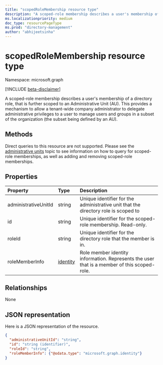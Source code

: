 ```yaml
---
title: "scopedRoleMembership resource type"
description: "A scoped-role membership describes a user's membership of a directory role, that is further scoped to an Administrative Unit (AU).  This provides a mechanism to allow a tenant-wide company adminsistrator to delegate administrative privileges to a user to manage users and groups in a subset of the organization (the subset being defined by an AU)."
ms.localizationpriority: medium
doc_type: resourcePageType
ms.prod: "directory-management"
author: "abhijeetsinha"
---
```


# scopedRoleMembership resource type

Namespace: microsoft.graph

[!INCLUDE [beta-disclaimer](../../includes/beta-disclaimer.md)]

A scoped-role membership describes a user's membership of a directory role, that is further scoped to an Administrative Unit (AU).  This provides a mechanism to allow a tenant-wide company administrator to delegate administrative privileges to a user to manage users and groups in a subset of the organization (the subset being defined by an AU).

## Methods
Direct queries to this resource are not supported.  Please see the [administrative units](administrativeunit.md) topic to see information on how to query for scoped-role memberships, as well as adding and removing scoped-role memberships.

## Properties
| Property   | Type | Description |
|:---------------|:--------|:----------|
|administrativeUnitId|string|Unique identifier for the administrative unit that the directory role is scoped to|
|id|string| Unique identifier for the scoped-role membership. Read-only.|
|roleId|string| Unique identifier for the directory role that the member is in.|
|roleMemberInfo|[identity](identity.md)| Role member identity information. Represents the user that is a member of this scoped-role.|

## Relationships
None


## JSON representation

Here is a JSON representation of the resource.

<!-- {
  "blockType": "resource",
  "optionalProperties": [

  ],
  "@odata.type": "microsoft.graph.scopedRoleMembership"
}-->

```json
{
  "administrativeUnitId": "string",
  "id": "string (identifier)",
  "roleId": "string",
  "roleMemberInfo": {"@odata.type": "microsoft.graph.identity"}
}

```

<!-- uuid: 8fcb5dbc-d5aa-4681-8e31-b001d5168d79
2015-10-25 14:57:30 UTC -->
<!--
{
  "type": "#page.annotation",
  "description": "scopedRoleMembership resource",
  "keywords": "",
  "section": "documentation",
  "tocPath": "",
  "suppressions": []
}
-->


